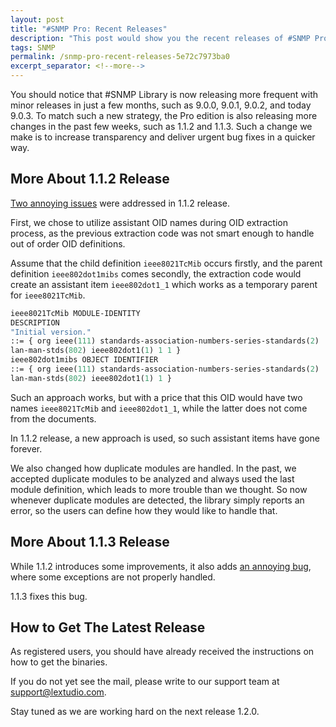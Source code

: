 ```yaml
---
layout: post
title: "#SNMP Pro: Recent Releases"
description: "This post would show you the recent releases of #SNMP Pro."
tags: SNMP
permalink: /snmp-pro-recent-releases-5e72c7973ba0
excerpt_separator: <!--more-->
---
```

You should notice that #SNMP Library is now releasing more frequent with minor releases in just a few months, such as 9.0.0, 9.0.1, 9.0.2, and today 9.0.3. To match such a new strategy, the Pro edition is also releasing more changes in the past few weeks, such as 1.1.2 and 1.1.3. Such a change we make is to increase transparency and deliver urgent bug fixes in a quicker way.
<!--more-->

## More About 1.1.2 Release
[Two annoying issues](https://github.com/lextm/sharpsnmppro-sample/milestone/1?closed=1) were addressed in 1.1.2 release.

First, we chose to utilize assistant OID names during OID extraction process, as the previous extraction code was not smart enough to handle out of order OID definitions.

Assume that the child definition `ieee8021TcMib` occurs firstly, and the parent definition `ieee802dot1mibs` comes secondly, the extraction code would create an assistant item `ieee802dot1_1` which works as a temporary parent for `ieee8021TcMib`.

``` asn
ieee8021TcMib MODULE-IDENTITY
DESCRIPTION
"Initial version."
::= { org ieee(111) standards-association-numbers-series-standards(2)
lan-man-stds(802) ieee802dot1(1) 1 1 }
ieee802dot1mibs OBJECT IDENTIFIER
::= { org ieee(111) standards-association-numbers-series-standards(2)
lan-man-stds(802) ieee802dot1(1) 1 }
```

Such an approach works, but with a price that this OID would have two names `ieee8021TcMib` and `ieee802dot1_1`, while the latter does not come from the documents.

In 1.1.2 release, a new approach is used, so such assistant items have gone forever.

We also changed how duplicate modules are handled. In the past, we accepted duplicate modules to be analyzed and always used the last module definition, which leads to more trouble than we thought. So now whenever duplicate modules are detected, the library simply reports an error, so the users can define how they would like to handle that.

## More About 1.1.3 Release

While 1.1.2 introduces some improvements, it also adds [an annoying bug](https://github.com/lextm/sharpsnmppro-sample/milestone/3?closed=1), where some exceptions are not properly handled.

1.1.3 fixes this bug.

## How to Get The Latest Release

As registered users, you should have already received the instructions on how to get the binaries.

If you do not yet see the mail, please write to our support team at support@lextudio.com.

Stay tuned as we are working hard on the next release 1.2.0.
